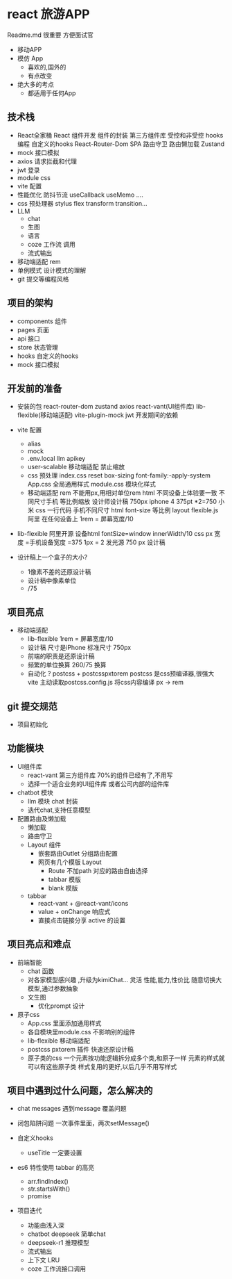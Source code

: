 # react 旅游APP
Readme.md 很重要 方便面试官
- 移动APP 
- 模仿 App 
  - 喜欢的,国外的
  - 有点改变 
- 绝大多的考点 
  - 都适用于任何App

## 技术栈
- React全家桶
   React 组件开发
   组件的封装 
   第三方组件库
   受控和非受控
   hooks编程 自定义的hooks
   React-Router-Dom
      SPA 
      路由守卫
      路由懒加载
   Zustand
- mock 接口模拟
- axios 请求拦截和代理
- jwt 登录
- module css
- vite 配置
- 性能优化
  防抖节流
  useCallback useMemo ....
- css 预处理器  stylus 
   flex  transform  transition...
- LLM 
  - chat
  - 生图
  - 语言
  -  coze 工作流 调用
  - 流式输出
- 移动端适配 
   rem  
- 单例模式 设计模式的理解
- git 提交等编程风格
## 项目的架构 
- components 组件
- pages 页面
- api 接口
- store 状态管理
- hooks 自定义的hooks
- mock 接口模拟

## 开发前的准备
- 安装的包
  react-router-dom zustand axios react-vant(UI组件库)  lib-flexible(移动端适配)
  vite-plugin-mock jwt    开发期间的依赖

- vite 配置
  - alias 
  - mock
  -  .env.local 
   llm apikey 
  - user-scalable  移动端适配 禁止缩放
  - css 预处理 
     index.css reset 
     box-sizing font-family:-apply-system
     App.css 全局通用样式
     module.css  模块化样式
  - 移动端适配 rem 
     不能用px,用相对单位rem html 
     不同设备上体验要一致 
     不同尺寸手机 等比例缩放 
     设计师设计稿 750px iphone 4  375pt *2=750
     小米
     css 一行代码  手机不同尺寸 html font-size  等比例
     layout 
     flexible.js 阿里 在任何设备上
     1rem  = 屏幕宽度/10
- lib-flexible
   阿里开源 
   设备html fontSize=window
   innerWidth/10
   css px 宽度 =手机设备宽度 =375
   1px = 2 发光源
   750 px 设计稿

- 设计稿上一个盒子的大小? 
  - 1像素不差的还原设计稿
  - 设计稿中像素单位
  - /75 

## 项目亮点
- 移动端适配
  - lib-flexible  1rem = 屏幕宽度/10
  - 设计稿 尺寸是iPhone 标准尺寸 750px 
  - 前端的职责是还原设计稿
  - 频繁的单位换算 260/75 换算
  - 自动化 ? 
     postcss + postcsspxtorem
     postcss 是css预编译器,很强大
     vite 主动读取postcss.config.js 将css内容编译
     px -> rem
## git 提交规范
- 项目初始化
## 功能模块
- UI组件库
   - react-vant 第三方组件库 70%的组件已经有了,不用写
   - 选择一个适合业务的UI组件库 或者公司内部的组件库
- chatbot 模块
   - llm 模块 chat 封装
   - 迭代chat,支持任意模型
- 配置路由及懒加载
  - 懒加载
  - 路由守卫
  - Layout 组件
     - 嵌套路由Outlet 分组路由配置
     - 网页有几个模版 Layout
       - Route 不加path 对应的路由自由选择
       - tabbar 模版
       - blank 模版
   - tabbar 
      - react-vant  + @react-vant/icons
      - value + onChange 响应式 
      - 直接点击链接分享 active 的设置 
## 项目亮点和难点
- 前端智能
   - chat 函数
   - 对各家模型感兴趣 ,升级为kimiChat... 灵活
      性能,能力,性价比
      随意切换大模型,通过参数抽象
   - 文生图
     - 优化prompt 设计
- 原子css
    - App.css 里面添加通用样式
    - 各自模块里module.css 不影响别的组件
    - lib-flexible 移动端适配
    - postcss pxtorem 插件 快速还原设计稿
    - 原子类的css
      一个元素按功能逻辑拆分成多个类,和原子一样 
      元素的样式就可以有这些原子类
      样式复用的更好,以后几乎不用写样式
## 项目中遇到过什么问题，怎么解决的
- chat messages 遇到message 覆盖问题
- 闭包陷阱问题
    一次事件里面，两次setMessage()
- 自定义hooks
    - useTitle
    一定要设置
- es6 特性使用
  tabbar  的高亮
  - arr.findIndex()
  - str.startsWith()
  - promise 

- 项目迭代 
  - 功能由浅入深
  - chatbot  deepseek  简单chat 
  - deepseek-r1  推理模型 
  - 流式输出
  - 上下文  LRU 
  - coze 工作流接口调用
